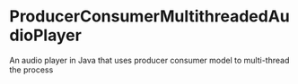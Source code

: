 # ProducerConsumerMultithreadedAudioPlayer
An audio player in Java that uses producer consumer model to multi-thread the process
